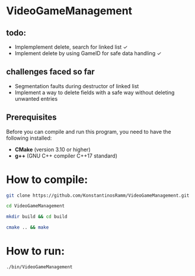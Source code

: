 # VideoGameManagement

## todo:
* Implemplement delete, search for linked list ✓ 
* Implement delete by using GameID for safe data handling ✓



## challenges faced so far
* Segmentation faults during destructor of linked list
* Implement a way to delete fields with a safe way without deleting unwanted entries

## Prerequisites
Before you can compile and run this program, you need to have the following installed:
- **CMake** (version 3.10 or higher)
- **g++** (GNU C++ compiler C++17 standard)
# How to compile:
```bash
git clone https://github.com/KonstantinosRamm/VideoGameManagement.git
```

```bash
cd VideoGameManagement
```

```bash
mkdir build && cd build
```

```bash
cmake .. && make
```

# How to run:
```bash
./bin/VideoGameManagement
```







